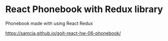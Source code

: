 # React Phonebook with Redux library

Phonebook made with using React Redux

https://samcia.github.io/goit-react-hw-06-phonebook/
